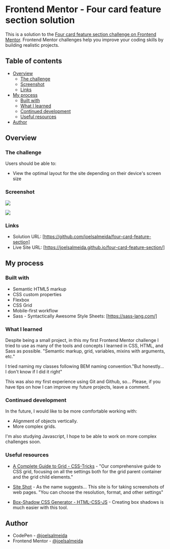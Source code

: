 # Frontend Mentor - Four card feature section solution

This is a solution to the [Four card feature section challenge on Frontend Mentor](https://www.frontendmentor.io/challenges/four-card-feature-section-weK1eFYK). Frontend Mentor challenges help you improve your coding skills by building realistic projects. 

## Table of contents

- [Overview](#overview)
  - [The challenge](#the-challenge)
  - [Screenshot](#screenshot)
  - [Links](#links)
- [My process](#my-process)
  - [Built with](#built-with)
  - [What I learned](#what-i-learned)
  - [Continued development](#continued-development)
  - [Useful resources](#useful-resources)
- [Author](#author)

## Overview

### The challenge

Users should be able to:

- View the optimal layout for the site depending on their device's screen size

### Screenshot

![](./screenshot.jpg)

![](./screenshot.jpg)

### Links

- Solution URL: [https://github.com/joelsalmeida/four-card-feature-section]
- Live Site URL: [https://joelsalmeida.github.io/four-card-feature-section/]

## My process

### Built with

- Semantic HTML5 markup
- CSS custom properties
- Flexbox
- CSS Grid
- Mobile-first workflow
- Sass - Syntactically Awesome Style Sheets: [https://sass-lang.com/]

### What I learned

Despite being a small project, in this my first Frontend Mentor challenge I tried to use as many of the tools and concepts I learned in CSS, HTML, and Sass as possible. "Semantic markup, grid, variables, mixins with arguments, etc."

I tried naming my classes following BEM naming convention."But honestly... I don't know if I did it right"

This was also my first experience using Git and Github, so... Please, if you have tips on how I can improve my future projects, leave a comment.

### Continued development

In the future, I would like to be more comfortable working with:

- Alignment of objects vertically.
- More complex grids.

I'm also studying Javascript, I hope to be able to work on more complex challenges soon.

### Useful resources

- [A Complete Guide to Grid - CSS-Tricks](https://css-tricks.com/snippets/css/complete-guide-grid/) - "Our comprehensive guide to CSS grid, focusing on all the settings both for the grid parent container and the grid child elements."

- [Site Shot](https://www.site-shot.com/) - As the name suggests... This site is for taking screenshots of web pages. "You can choose the resolution, format, and other settings"

- [Box-Shadow CSS Generator - HTML-CSS-JS](https://html-css-js.com/css/generator/box-shadow/) - Creating box shadows is much easier with this tool.

## Author

- CodePen - [@joelsalmeida](https://codepen.io/joelsalmeida)
- Frontend Mentor - [@joelsalmeida](https://www.frontendmentor.io/profile/joelsalmeida)